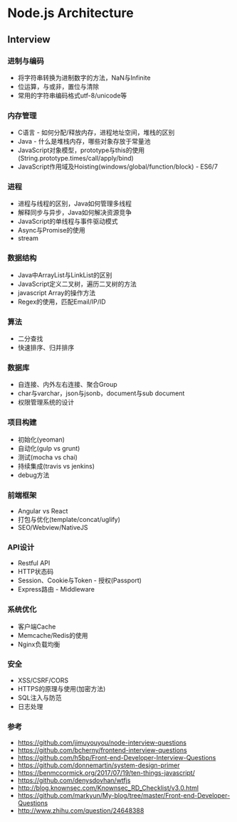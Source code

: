 # Node.js Architecture

## Interview

### 进制与编码
* 将字符串转换为进制数字的方法，NaN与Infinite
* 位运算，与或非，置位与清除
* 常用的字符串编码格式utf-8/unicode等

### 内存管理
* C语言 - 如何分配/释放内存，进程地址空间，堆栈的区别
* Java - 什么是堆栈内存，哪些对象存放于常量池
* JavaScript对象模型，prototype与this的使用(String.prototype.times/call/apply/bind)
* JavaScript作用域及Hoisting(windows/global/function/block) - ES6/7

### 进程
* 进程与线程的区别，Java如何管理多线程
* 解释同步与异步，Java如何解决资源竞争
* JavaScript的单线程与事件驱动模式
* Async与Promise的使用
* stream

### 数据结构
* Java中ArrayList与LinkList的区别
* JavaScript定义二叉树，遍历二叉树的方法
* javascript Array的操作方法
* Regex的使用，匹配Email/IP/ID

### 算法
* 二分查找
* 快速排序、归并排序

### 数据库
* 自连接、内外左右连接、聚合Group
* char与varchar，json与jsonb，document与sub document
* 权限管理系统的设计

### 项目构建
* 初始化(yeoman)
* 自动化(gulp vs grunt)
* 测试(mocha vs chai)
* 持续集成(travis vs jenkins)
* debug方法

### 前端框架
* Angular vs React
* 打包与优化(template/concat/uglify)
* SEO/Webview/NativeJS

### API设计
* Restful API
* HTTP状态码
* Session、Cookie与Token - 授权(Passport)
* Express路由 - Middleware

### 系统优化
* 客户端Cache
* Memcache/Redis的使用
* Nginx负载均衡

### 安全
* XSS/CSRF/CORS
* HTTPS的原理与使用(加密方法)
* SQL注入与防范
* 日志处理

### 参考
* https://github.com/jimuyouyou/node-interview-questions
* https://github.com/bcherny/frontend-interview-questions
* https://github.com/h5bp/Front-end-Developer-Interview-Questions
* https://github.com/donnemartin/system-design-primer
* https://benmccormick.org/2017/07/19/ten-things-javascript/
* https://github.com/denysdovhan/wtfjs
* http://blog.knownsec.com/Knownsec_RD_Checklist/v3.0.html
* https://github.com/markyun/My-blog/tree/master/Front-end-Developer-Questions
* http://www.zhihu.com/question/24648388
